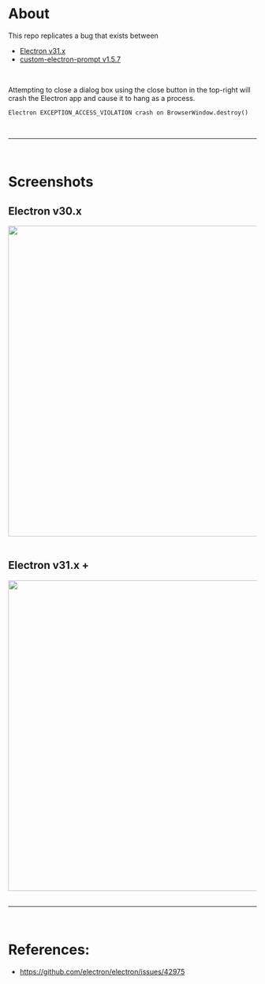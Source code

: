 # About
This repo replicates a bug that exists between
- [Electron v31.x](https://github.com/electron/electron)
- [custom-electron-prompt v1.5.7](https://github.com/Araxeus/custom-electron-prompt)

<br />

Attempting to close a dialog box using the close button in the top-right will crash the Electron app and cause it to hang as a process.

```
Electron EXCEPTION_ACCESS_VIOLATION crash on BrowserWindow.destroy()
```

<br />

---

<br />

# Screenshots

## Electron v30.x

<div align="center">

<img src="https://private-user-images.githubusercontent.com/118329232/350675128-93aca429-06c0-4c9f-a91b-aef142fd29d5.gif?jwt=eyJhbGciOiJIUzI1NiIsInR5cCI6IkpXVCJ9.eyJpc3MiOiJnaXRodWIuY29tIiwiYXVkIjoicmF3LmdpdGh1YnVzZXJjb250ZW50LmNvbSIsImtleSI6ImtleTUiLCJleHAiOjE3MjE0NzUzMTgsIm5iZiI6MTcyMTQ3NTAxOCwicGF0aCI6Ii8xMTgzMjkyMzIvMzUwNjc1MTI4LTkzYWNhNDI5LTA2YzAtNGM5Zi1hOTFiLWFlZjE0MmZkMjlkNS5naWY_WC1BbXotQWxnb3JpdGhtPUFXUzQtSE1BQy1TSEEyNTYmWC1BbXotQ3JlZGVudGlhbD1BS0lBVkNPRFlMU0E1M1BRSzRaQSUyRjIwMjQwNzIwJTJGdXMtZWFzdC0xJTJGczMlMkZhd3M0X3JlcXVlc3QmWC1BbXotRGF0ZT0yMDI0MDcyMFQxMTMwMThaJlgtQW16LUV4cGlyZXM9MzAwJlgtQW16LVNpZ25hdHVyZT1hNjcyMDRiMTJiOTdjNDJiMzJjNzdjZTBlMGE3MGE4Yzg4ZmM5MGZlY2MyNjc2YTgwMTc1ZWRkM2I3NmY1YTkwJlgtQW16LVNpZ25lZEhlYWRlcnM9aG9zdCZhY3Rvcl9pZD0wJmtleV9pZD0wJnJlcG9faWQ9MCJ9.tkH_KyOMpugGYQ-11GY6MAGP9QQW0ZqEs7eRMhWsqo4" width="630">

</div>

<br />

## Electron v31.x +

<div align="center">

<img src="https://private-user-images.githubusercontent.com/118329232/350675367-f5a2c143-edde-4d88-9aef-80e7b454f0d4.gif?jwt=eyJhbGciOiJIUzI1NiIsInR5cCI6IkpXVCJ9.eyJpc3MiOiJnaXRodWIuY29tIiwiYXVkIjoicmF3LmdpdGh1YnVzZXJjb250ZW50LmNvbSIsImtleSI6ImtleTUiLCJleHAiOjE3MjE0NzUzOTQsIm5iZiI6MTcyMTQ3NTA5NCwicGF0aCI6Ii8xMTgzMjkyMzIvMzUwNjc1MzY3LWY1YTJjMTQzLWVkZGUtNGQ4OC05YWVmLTgwZTdiNDU0ZjBkNC5naWY_WC1BbXotQWxnb3JpdGhtPUFXUzQtSE1BQy1TSEEyNTYmWC1BbXotQ3JlZGVudGlhbD1BS0lBVkNPRFlMU0E1M1BRSzRaQSUyRjIwMjQwNzIwJTJGdXMtZWFzdC0xJTJGczMlMkZhd3M0X3JlcXVlc3QmWC1BbXotRGF0ZT0yMDI0MDcyMFQxMTMxMzRaJlgtQW16LUV4cGlyZXM9MzAwJlgtQW16LVNpZ25hdHVyZT1lZjU1NWIzZTA0OGQ3OGU5MmJmOWQ4YmVlMmFkNjExMDZlMjY5OGEzNjZiZWMyNDMwODQ1OTIzNWQ1NjBjM2FkJlgtQW16LVNpZ25lZEhlYWRlcnM9aG9zdCZhY3Rvcl9pZD0wJmtleV9pZD0wJnJlcG9faWQ9MCJ9.n0Y54bYBE-V2C7fgAVNZmXnMfVypQPE-oEYk9E2qSW4" width="630">

</div>

<br />

---

<br />

# References:
- https://github.com/electron/electron/issues/42975
